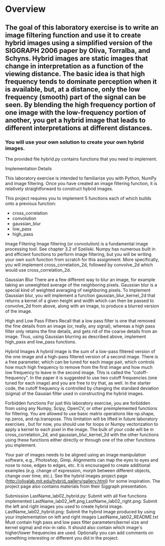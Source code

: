 # Overview
## The goal of this laboratory exercise is to write an image filtering function and use it to create hybrid images using a simplified version of the SIGGRAPH 2006 paper by Oliva, Torralba, and Schyns. Hybrid images are static images that change in interpretation as a function of the viewing distance. The basic idea is that high frequency tends to dominate perception when it is available, but, at a distance, only the low frequency (smooth) part of the signal can be seen. By blending the high frequency portion of one image with the low-frequency portion of another, you get a hybrid image that leads to different interpretations at different distances.

### You will use your own solution to create your own hybrid images.

The provided file hybrid.py contains functions that you need to implement.

Implementation Details

This laboratory exercise is intended to familiarize you with Python, NumPy and image filtering. Once you have created an image filtering function, it is relatively straightforward to construct hybrid images.

This project requires you to implement 5 functions each of which builds onto a previous function:

* cross_correlation
* convolution
* gaussian_blur
* low_pass
* high_pass

Image Filtering 
Image filtering (or convolution) is a fundamental image processing tool. See chapter 3.2 of Szeliski.
Numpy has numerous built in and efficient functions to perform image filtering, but you will be writing your own such function from scratch for this assignment. More specifically, you will implement cross_correlation_2d, followed by convolve_2d which would use cross_correlation_2d.

Gaussian Blur
There are a few different way to blur an image, for example taking an unweighted average of the neighboring pixels. Gaussian blur is a special kind of weighted averaging of neighboring pixels. To implement Gaussian blur, you will implement a function gaussian_blur_kernel_2d that returns a kernel of a given height and width which can then be passed to convolve_2d from above, along with an image, to produce a blurred version of the image.

High and Low Pass Filters
Recall that a low pass filter is one that removed the fine details from an image (or, really, any signal), whereas a high pass filter only retains the fine details, and gets rid of the coarse details from an image. 
Thus, using Gaussian blurring as described above, implement high_pass and low_pass functions.

Hybrid Images
A hybrid image is the sum of a low-pass filtered version of the one image and a high-pass filtered version of a second image. 
There is a free parameter, which can be tuned for each image pair, which controls how much high frequency to remove from the first image and how much low frequency to leave in the second image. This is called the "cutoff-frequency". In the paper it is suggested to use two cutoff frequencies (one tuned for each image) and you are free to try that, as well. In the starter code, the cutoff frequency is controlled by changing the standard deviation (sigma) of the Gausian filter used in constructing the hybrid images.

Forbidden functions
For just this laboratory exercise, you are forbidden from using any Numpy, Scipy, OpenCV, or other preimplemented functions for filtering. You are allowed to use basic matrix operations like np.shape, np.zeros, and np.transpose. This limitation will be lifted in future laboratory exercises , but for now, you should use for loops or Numpy vectorization to apply a kernel to each pixel in the image. The bulk of your code will be in cross_correlation_2d, and gaussian_blur_kernel_2d with the other functions using these functions either directly or through one of the other functions you implement.


Your pair of images needs to be aligned using an image manipulation software, e.g., Photoshop, Gimp. 
Alignments can map the eyes to eyes and nose to nose, edges to edges, etc. It is encouraged to create additional examples (e.g. change of expression, morph between different objects, change over time, etc.). See the hybrid images project page (http://olivalab.mit.edu/hybrid_gallery/gallery.html) for some inspiration. The project page also contains materials from their Siggraph presentation.


Submission
LastName_lab02_hybrid.py: Submit with all five functions implemented
LastName_lab02_left.png,LastName_lab02_right.png: Submit the left and right images you used to create hybrid image.
LastName_lab02_hybrid.png: Submit the hybrid image produced by using your implementation on left and right images
LastName_lab02_README.txt Must contain high pass and low pass filter parameters(kernel size and kernel sigma) and mix-in ratio.
	It should also contain which image's higher/lower frequencies are used.
	Optionally you can add comments on something interesting or different you did in the project.
